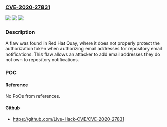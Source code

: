 ### [CVE-2020-27831](https://cve.mitre.org/cgi-bin/cvename.cgi?name=CVE-2020-27831)
![](https://img.shields.io/static/v1?label=Product&message=quay&color=blue)
![](https://img.shields.io/static/v1?label=Version&message=Quay%203.3.3%20&color=brightgreen)
![](https://img.shields.io/static/v1?label=Vulnerability&message=CWE-284&color=brightgreen)

### Description

A flaw was found in Red Hat Quay, where it does not properly protect the authorization token when authorizing email addresses for repository email notifications. This flaw allows an attacker to add email addresses they do not own to repository notifications.

### POC

#### Reference
No PoCs from references.

#### Github
- https://github.com/Live-Hack-CVE/CVE-2020-27831

